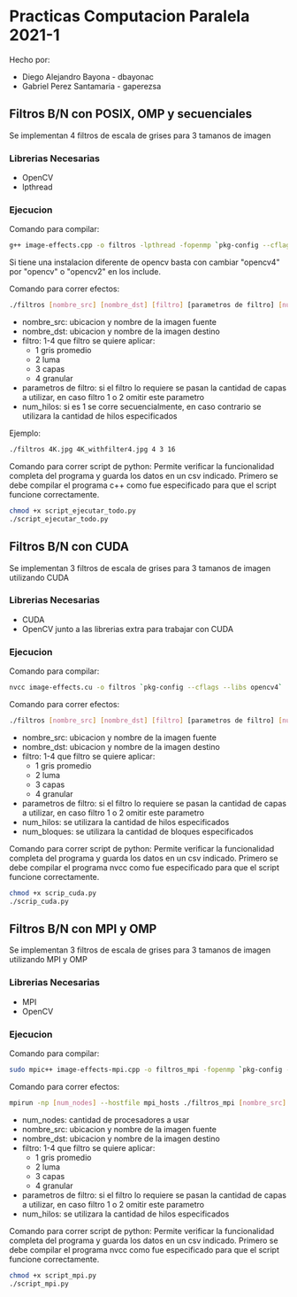 # Practicas Computacion Paralela 2021-1

Hecho por:
* Diego Alejandro Bayona - dbayonac 
* Gabriel Perez Santamaria - gaperezsa

## Filtros B/N con POSIX, OMP y secuenciales

Se implementan 4 filtros de escala de grises para 3 tamanos de imagen

### Librerias Necesarias

* OpenCV
* lpthread

### Ejecucion

Comando para compilar:
```bash
g++ image-effects.cpp -o filtros -lpthread -fopenmp `pkg-config --cflags --libs opencv4`
```
Si tiene una instalacion diferente de opencv basta con cambiar "opencv4" por "opencv" o "opencv2" en los include.

Comando para correr efectos:
```bash
./filtros [nombre_src] [nombre_dst] [filtro] [parametros de filtro] [num_hilos]
```
* nombre_src: ubicacion y nombre de la imagen fuente
* nombre_dst: ubicacion y nombre de la imagen destino
* filtro: 1-4 que filtro se quiere aplicar:
    * 1 gris promedio
    * 2 luma 
    * 3 capas 
    * 4 granular
* parametros de filtro: si el filtro lo requiere se pasan la cantidad de capas a utilizar, en caso filtro 1 o 2 omitir este parametro
* num_hilos: si es 1 se corre secuencialmente, en caso contrario se utilizara la cantidad de hilos especificados

Ejemplo: 
```bash
./filtros 4K.jpg 4K_withfilter4.jpg 4 3 16
```

Comando para correr script de python:
Permite verificar la funcionalidad completa del programa
y guarda los datos en un csv indicado.
Primero se debe compilar el programa c++ como fue especificado para que el script funcione correctamente.

```bash
chmod +x script_ejecutar_todo.py
./script_ejecutar_todo.py
```

## Filtros B/N con CUDA 

Se implementan 3 filtros de escala de grises para 3 tamanos de imagen utilizando CUDA

### Librerias Necesarias

* CUDA
* OpenCV junto a las librerias extra para trabajar con CUDA

### Ejecucion

Comando para compilar:
```bash
nvcc image-effects.cu -o filtros `pkg-config --cflags --libs opencv4`
```
Comando para correr efectos:
```bash
./filtros [nombre_src] [nombre_dst] [filtro] [parametros de filtro] [num_hilos] [num_bloques]
```
* nombre_src: ubicacion y nombre de la imagen fuente
* nombre_dst: ubicacion y nombre de la imagen destino
* filtro: 1-4 que filtro se quiere aplicar:
    * 1 gris promedio
    * 2 luma 
    * 3 capas 
    * 4 granular
* parametros de filtro: si el filtro lo requiere se pasan la cantidad de capas a utilizar, en caso filtro 1 o 2 omitir este parametro
* num_hilos: se utilizara la cantidad de hilos especificados
* num_bloques: se utilizara la cantidad de bloques especificados


Comando para correr script de python:
Permite verificar la funcionalidad completa del programa
y guarda los datos en un csv indicado.
Primero se debe compilar el programa nvcc como fue especificado para que el script funcione correctamente.

```bash
chmod +x scrip_cuda.py
./scrip_cuda.py
```

## Filtros B/N con MPI y OMP

Se implementan 3 filtros de escala de grises para 3 tamanos de imagen utilizando MPI y OMP

### Librerias Necesarias

* MPI
* OpenCV

### Ejecucion

Comando para compilar:
```bash
sudo mpic++ image-effects-mpi.cpp -o filtros_mpi -fopenmp `pkg-config --cflags --libs opencv4`
```

Comando para correr efectos:
```bash
mpirun -np [num_nodes] --hostfile mpi_hosts ./filtros_mpi [nombre_src] [nombre_dst] [filtro] [parametros de filtro] [num_hilos]
```
* num_nodes: cantidad de procesadores a usar
* nombre_src: ubicacion y nombre de la imagen fuente
* nombre_dst: ubicacion y nombre de la imagen destino
* filtro: 1-4 que filtro se quiere aplicar:
    * 1 gris promedio
    * 2 luma 
    * 3 capas 
    * 4 granular
* parametros de filtro: si el filtro lo requiere se pasan la cantidad de capas a utilizar, en caso filtro 1 o 2 omitir este parametro
* num_hilos: se utilizara la cantidad de hilos especificados



Comando para correr script de python:
Permite verificar la funcionalidad completa del programa
y guarda los datos en un csv indicado.
Primero se debe compilar el programa nvcc como fue especificado para que el script funcione correctamente.

```bash
chmod +x script_mpi.py
./script_mpi.py
```
